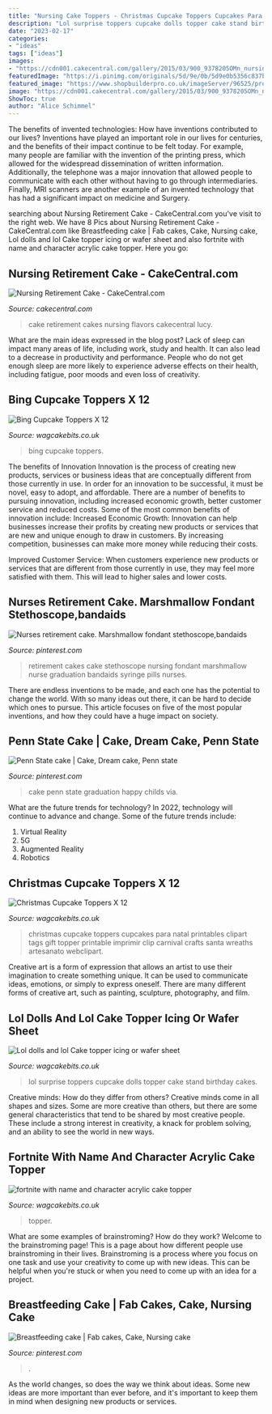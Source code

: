 ```yaml
---
title: "Nursing Cake Toppers - Christmas Cupcake Toppers Cupcakes Para Natal Printables Clipart Tags Gift Topper Printable Imprimir Clip Carnival Crafts Santa Wreaths Artesanato Webclipart"
description: "Lol surprise toppers cupcake dolls topper cake stand birthday cakes"
date: "2023-02-17"
categories:
- "ideas"
tags: ["ideas"]
images:
- "https://cdn001.cakecentral.com/gallery/2015/03/900_9378205OMn_nursing-retirement-cake.jpg"
featuredImage: "https://i.pinimg.com/originals/5d/9e/0b/5d9e0b5356c837b5eb127ae7ee70e9a0.jpg"
featured_image: "https://www.shopbuilderpro.co.uk/imageServer/96525/products/1307427-main.jpg"
image: "https://cdn001.cakecentral.com/gallery/2015/03/900_9378205OMn_nursing-retirement-cake.jpg"
ShowToc: true
author: "Alice Schimmel"
---
```



The benefits of invented technologies: How have inventions contributed to our lives?
Inventions have played an important role in our lives for centuries, and the benefits of their impact continue to be felt today. For example, many people are familiar with the invention of the printing press, which allowed for the widespread dissemination of written information. Additionally, the telephone was a major innovation that allowed people to communicate with each other without having to go through intermediaries. Finally, MRI scanners are another example of an invented technology that has had a significant impact on medicine and Surgery.

	

		
searching about Nursing Retirement Cake - CakeCentral.com you've visit to the right web. We have 8 Pics about Nursing Retirement Cake - CakeCentral.com like Breastfeeding cake | Fab cakes, Cake, Nursing cake, Lol dolls and lol Cake topper icing or wafer sheet and also fortnite with name and character acrylic cake topper. Here you go:
		
    
## Nursing Retirement Cake - CakeCentral.com

<img loading=lazy src="https://cdn001.cakecentral.com/gallery/2015/03/900_9378205OMn_nursing-retirement-cake.jpg" onerror="this.onerror=null;this.src='https://tse2.mm.bing.net/th?id=OIP.KNZIrXsvA-t4WtccCCabmwHaFj&amp;pid=15.1';" alt="Nursing Retirement Cake - CakeCentral.com">

_Source: cakecentral.com_

>cake retirement cakes nursing flavors cakecentral lucy. 

	

What are the main ideas expressed in the blog post?
Lack of sleep can impact many areas of life, including work, study and health. It can also lead to a decrease in productivity and performance. People who do not get enough sleep are more likely to experience adverse effects on their health, including fatigue, poor moods and even loss of creativity.

    
## Bing Cupcake Toppers X 12

<img loading=lazy src="https://www.shopbuilderpro.co.uk/imageServer/96525/products/1327685-main.jpg" onerror="this.onerror=null;this.src='https://tse3.mm.bing.net/th?id=OIP.wvAEdvneZh7I8JLJPV_nKgHaJ4&amp;pid=15.1';" alt="Bing Cupcake Toppers X 12">

_Source: wagcakebits.co.uk_

>bing cupcake toppers. 

	

The benefits of Innovation
Innovation is the process of creating new products, services or business ideas that are conceptually different from those currently in use. In order for an innovation to be successful, it must be novel, easy to adopt, and affordable. There are a number of benefits to pursuing innovation, including increased economic growth, better customer service and reduced costs. Some of the most common benefits of innovation include: 
Increased Economic Growth: Innovation can help businesses increase their profits by creating new products or services that are new and unique enough to draw in customers. By increasing competition, businesses can make more money while reducing their costs.

Improved Customer Service: When customers experience new products or services that are different from those currently in use, they may feel more satisfied with them. This will lead to higher sales and lower costs.

    
## Nurses Retirement Cake. Marshmallow Fondant Stethoscope,bandaids

<img loading=lazy src="https://i.pinimg.com/originals/26/09/67/2609676b6edf2c27e4f816b102e289f8.jpg" onerror="this.onerror=null;this.src='https://tse3.mm.bing.net/th?id=OIP.kdAafW8tXOp_LavGweOknQHaJ4&amp;pid=15.1';" alt="Nurses retirement cake. Marshmallow fondant stethoscope,bandaids">

_Source: pinterest.com_

>retirement cakes cake stethoscope nursing fondant marshmallow nurse graduation bandaids syringe pills nurses. 

	

There are endless inventions to be made, and each one has the potential to change the world. With so many ideas out there, it can be hard to decide which ones to pursue. This article focuses on five of the most popular inventions, and how they could have a huge impact on society.

    
## Penn State Cake | Cake, Dream Cake, Penn State

<img loading=lazy src="https://i.pinimg.com/originals/00/2c/2b/002c2b5096222c6dcaeed45841699eb3.jpg" onerror="this.onerror=null;this.src='https://tse3.mm.bing.net/th?id=OIP.wfSdFWLfwxIBkeOHbsNTmQHaJ6&amp;pid=15.1';" alt="Penn State cake | Cake, Dream cake, Penn state">

_Source: pinterest.com_

>cake penn state graduation happy childs via. 

	

What are the future trends for technology?
In 2022, technology will continue to advance and change. Some of the future trends include: 
1. Virtual Reality 
2. 5G 
3. Augmented Reality 
4. Robotics 

    
## Christmas Cupcake Toppers X 12

<img loading=lazy src="https://www.shopbuilderpro.co.uk/imageServer/96525/products/1307427-main.jpg" onerror="this.onerror=null;this.src='https://tse4.mm.bing.net/th?id=OIP.JqyWWQTzb5Wi1n0KU7_5jAHaJ8&amp;pid=15.1';" alt="Christmas Cupcake Toppers X 12">

_Source: wagcakebits.co.uk_

>christmas cupcake toppers cupcakes para natal printables clipart tags gift topper printable imprimir clip carnival crafts santa wreaths artesanato webclipart. 

	

Creative art is a form of expression that allows an artist to use their imagination to create something unique. It can be used to communicate ideas, emotions, or simply to express oneself. There are many different forms of creative art, such as painting, sculpture, photography, and film.

    
## Lol Dolls And Lol Cake Topper Icing Or Wafer Sheet

<img loading=lazy src="https://www.shopbuilderpro.co.uk/imageServer/96525/products/1506943-main.jpg" onerror="this.onerror=null;this.src='https://tse3.mm.bing.net/th?id=OIP.DyxyZ-GKiFKO4Dw8DHRf-gHaKe&amp;pid=15.1';" alt="Lol dolls and lol Cake topper icing or wafer sheet">

_Source: wagcakebits.co.uk_

>lol surprise toppers cupcake dolls topper cake stand birthday cakes. 

	

Creative minds: How do they differ from others?
Creative minds come in all shapes and sizes. Some are more creative than others, but there are some general characteristics that tend to be shared by most creative people. These include a strong interest in creativity, a knack for problem solving, and an ability to see the world in new ways.

    
## Fortnite With Name And Character Acrylic Cake Topper

<img loading=lazy src="https://www.shopbuilderpro.co.uk/imageServer/96525/products/1572895-main.jpg" onerror="this.onerror=null;this.src='https://tse4.mm.bing.net/th?id=OIP.BfFmYKKtij67RupF3qSaaQHaHU&amp;pid=15.1';" alt="fortnite with name and character acrylic cake topper">

_Source: wagcakebits.co.uk_

>topper. 

	

What are some examples of brainstroming? How do they work?
Welcome to the brainstroming page! This is a page about how different people use brainstroming in their lives. Brainstroming is a process where you focus on one task and use your creativity to come up with new ideas. This can be helpful when you're stuck or when you need to come up with an idea for a project.

    
## Breastfeeding Cake | Fab Cakes, Cake, Nursing Cake

<img loading=lazy src="https://i.pinimg.com/originals/5d/9e/0b/5d9e0b5356c837b5eb127ae7ee70e9a0.jpg" onerror="this.onerror=null;this.src='https://tse3.mm.bing.net/th?id=OIP.S9LQdEHmDbG1hjgeC5BSagHaIM&amp;pid=15.1';" alt="Breastfeeding cake | Fab cakes, Cake, Nursing cake">

_Source: pinterest.com_

>. 

	

As the world changes, so does the way we think about ideas. Some new ideas are more important than ever before, and it's important to keep them in mind when designing new products or services.


